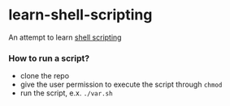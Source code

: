 # learn-shell-scripting
An attempt to learn [shell scripting](https://www.shellscript.sh/)

### How to run a script?
* clone the repo
* give the user permission to execute the script through `chmod`
* run the script, e.x. `./var.sh`
